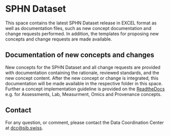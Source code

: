 # SPHN Dataset

This space contains the latest SPHN Dataset release in EXCEL format as well as documentation files, such as new concept documentation and change requests performed. In addition, the templates for proposing new concepts and change requests are made available.

## Documentation of new concepts and changes

New concepts for the SPHN Dataset and all change requests are provided with documentation containing the rationale, reviewed standards, and the new concept content. After the new concept or change is integrated, this documentation will be made available in the respective folder in this space. Further a concept implementation guideline is provided on the [ReadtheDocs](https://sphn-semantic-framework.readthedocs.io) e.g. for Assessments, Lab, Measurment, Omics and Provenance concepts.

## Contact

For any question, or comment, please contact the Data Coordination Center at dcc@sib.swiss.
